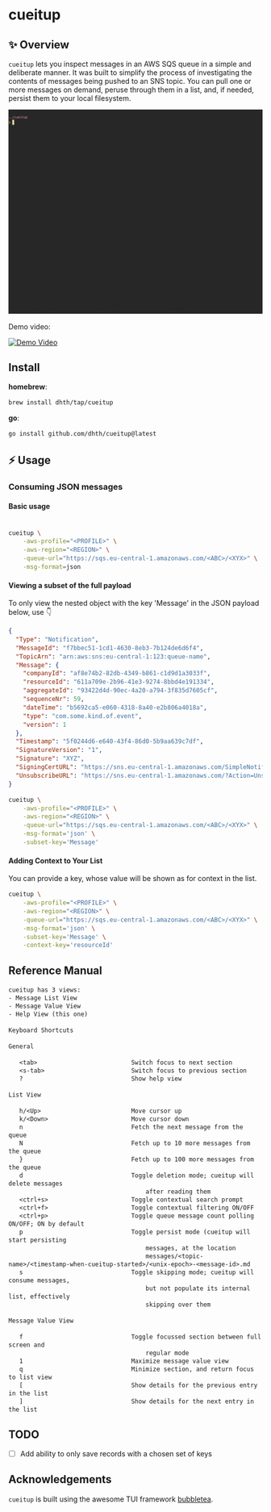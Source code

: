 # cueitup

✨ Overview
---

`cueitup` lets you inspect messages in an AWS SQS queue in a simple and
deliberate manner. It was built to simplify the process of investigating the
contents of messages being pushed to an SNS topic. You can pull one or more
messages on demand, peruse through them in a list, and, if needed, persist them
to your local filesystem.

<p align="center">
  <img src="./assets/cueitup.gif?raw=true" alt="Usage" />
</p>

Demo video:

[![Demo Video](https://img.youtube.com/vi/95HsXNUL4J4/0.jpg)](https://www.youtube.com/watch?v=95HsXNUL4J4)

Install
---

**homebrew**:

```sh
brew install dhth/tap/cueitup
```

**go**:

```sh
go install github.com/dhth/cueitup@latest
```

⚡️ Usage
---

### Consuming JSON messages

#### Basic usage

```bash

cueitup \
    -aws-profile="<PROFILE>" \
    -aws-region="<REGION>" \
    -queue-url="https://sqs.eu-central-1.amazonaws.com/<ABC>/<XYX>" \
    -msg-format=json
```

#### Viewing a subset of the full payload

To only view the nested object with the key 'Message' in the JSON
payload below, use 👇

```json
{
  "Type": "Notification",
  "MessageId": "f7bbec51-1cd1-4630-8eb3-7b124de6d6f4",
  "TopicArn": "arn:aws:sns:eu-central-1:123:queue-name",
  "Message": {
    "companyId": "af8e74b2-82db-4349-b861-c1d9d1a3033f",
    "resourceId": "611a709e-2b96-41e3-9274-8bbd4e191334",
    "aggregateId": "93422d4d-90ec-4a20-a794-3f835d7605cf",
    "sequenceNr": 59,
    "dateTime": "b5692ca5-e060-4318-8a40-e2b806a4018a",
    "type": "com.some.kind.of.event",
    "version": 1
  },
  "Timestamp": "5f0244d6-e640-43f4-86d0-5b9aa639c7df",
  "SignatureVersion": "1",
  "Signature": "XYZ",
  "SigningCertURL": "https://sns.eu-central-1.amazonaws.com/SimpleNotificationService-ABC",
  "UnsubscribeURL": "https://sns.eu-central-1.amazonaws.com/?Action=Unsubscribe&SubscriptionArn=arn:aws:sns:eu-central-1:XYZ"
}
```

```bash
cueitup \
    -aws-profile="<PROFILE>" \
    -aws-region="<REGION>" \
    -queue-url="https://sqs.eu-central-1.amazonaws.com/<ABC>/<XYX>" \
    -msg-format='json' \
    -subset-key='Message'
```

#### Adding Context to Your List

You can provide a key, whose value will be shown as for context in the list.

```bash
cueitup \
    -aws-profile="<PROFILE>" \
    -aws-region="<REGION>" \
    -queue-url="https://sqs.eu-central-1.amazonaws.com/<ABC>/<XYX>" \
    -msg-format='json' \
    -subset-key='Message' \
    -context-key='resourceId'

```

Reference Manual
---

```
cueitup has 3 views:
- Message List View
- Message Value View
- Help View (this one)

Keyboard Shortcuts

General

   <tab>                          Switch focus to next section
   <s-tab>                        Switch focus to previous section
   ?                              Show help view

List View

   h/<Up>                         Move cursor up
   k/<Down>                       Move cursor down
   n                              Fetch the next message from the queue
   N                              Fetch up to 10 more messages from the queue
   }                              Fetch up to 100 more messages from the queue
   d                              Toggle deletion mode; cueitup will delete messages
                                      after reading them
   <ctrl+s>                       Toggle contextual search prompt
   <ctrl+f>                       Toggle contextual filtering ON/OFF
   <ctrl+p>                       Toggle queue message count polling ON/OFF; ON by default
   p                              Toggle persist mode (cueitup will start persisting
                                      messages, at the location
                                      messages/<topic-name>/<timestamp-when-cueitup-started>/<unix-epoch>-<message-id>.md
   s                              Toggle skipping mode; cueitup will consume messages,
                                      but not populate its internal list, effectively
                                      skipping over them

Message Value View

   f                              Toggle focussed section between full screen and
                                      regular mode
   1                              Maximize message value view
   q                              Minimize section, and return focus to list view
   [                              Show details for the previous entry in the list
   ]                              Show details for the next entry in the list
```

TODO
---

- [ ] Add ability to only save records with a chosen set of keys

Acknowledgements
---

`cueitup` is built using the awesome TUI framework [bubbletea][1].

[1]: https://github.com/charmbracelet/bubbletea
